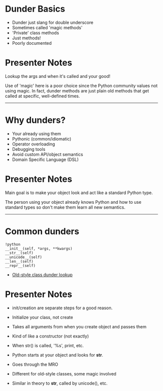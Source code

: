 # Dunder Basics

- Dunder just slang for double underscore
- Sometimes called 'magic methods'
- 'Private' class methods
- Just methods!
- Poorly documented

# Presenter Notes

Lookup the args and when it's called and your good!

Use of 'magic' here is a poor choice since the Python community values
not using magic.  In fact, dunder methods are just plain old methods
that get called at specific, well-defined times.

------------------------------------------------------

# Why dunders?

- Your already using them
- Pythonic (common/idiomatic)
- Operator overloading
- Debugging tools
- Avoid custom API/object semantics
- Domain Specific Language (DSL)

# Presenter Notes

Main goal is to make your object look and act like a standard Python type.

The person using your object already knows Python and how to use standard
types so don't make them learn all new semantics.

------------------------------------------------------

# Common dunders

    !python
    __init__(self, *args, **kwargs)
    __str__(self)
    __unicode__(self)
    __len__(self)
    __repr__(self)

- [Old-style class dunder lookup](http://stackoverflow.com/questions/12223836/lookup-of-magic-methods-on-old-style-python-classes)

# Presenter Notes

- init/creation are separate steps for a good reason.
- Initialize your class, not create
- Takes all arguments from when you create object and passes them
- Kind of like a constructor (not exactly)

- When str() is called, '%s', print, etc.
- Python starts at your object and looks for __str__.
- Goes through the MRO

- Different for old-style classes, some magic involved

- Similar in theory to __str__, called by unicode(), etc.
